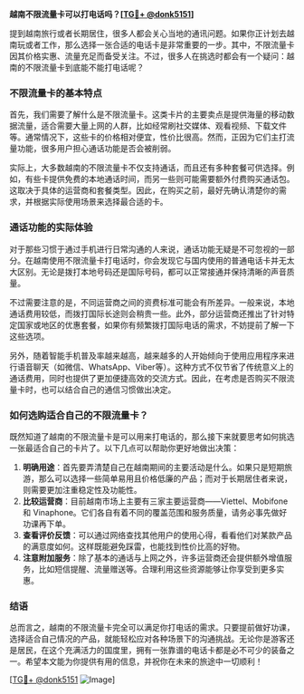 **越南不限流量卡可以打电话吗？[[TG💪+ @donk5151](https://t.me/s/donk5151)]**

提到越南旅行或者长期居住，很多人都会关心当地的通讯问题。如果你正计划去越南玩或者工作，那么选择一张合适的电话卡是非常重要的一步。其中，不限流量卡因其价格实惠、流量充足而备受关注。不过，很多人在挑选时都会有一个疑问：越南的不限流量卡到底能不能打电话呢？

### 不限流量卡的基本特点

首先，我们需要了解什么是不限流量卡。这类卡片的主要卖点是提供海量的移动数据流量，适合需要大量上网的人群，比如经常刷社交媒体、观看视频、下载文件等。通常情况下，这些卡的价格相对便宜，性价比很高。然而，正因为它们主打流量功能，很多用户担心通话功能是否会被削弱。

实际上，大多数越南的不限流量卡不仅支持通话，而且还有多种套餐可供选择。例如，有些卡提供免费的本地通话时间，而另一些则可能需要额外付费购买通话包。这取决于具体的运营商和套餐类型。因此，在购买之前，最好先确认清楚你的需求，并根据实际使用场景来选择最合适的卡。

### 通话功能的实际体验

对于那些习惯于通过手机进行日常沟通的人来说，通话功能无疑是不可忽视的一部分。在越南使用不限流量卡打电话时，你会发现它与国内使用的普通电话卡并无太大区别。无论是拨打本地号码还是国际号码，都可以正常接通并保持清晰的声音质量。

不过需要注意的是，不同运营商之间的资费标准可能会有所差异。一般来说，本地通话费用较低，而拨打国际长途则会稍贵一些。此外，部分运营商还推出了针对特定国家或地区的优惠套餐，如果你有频繁拨打国际电话的需求，不妨提前了解一下这些选项。

另外，随着智能手机普及率越来越高，越来越多的人开始倾向于使用应用程序来进行语音聊天（如微信、WhatsApp、Viber等）。这种方式不仅节省了传统意义上的通话费用，同时也提供了更加便捷高效的交流方式。因此，在考虑是否购买不限流量卡时，也可以结合自己的通信习惯做出决定。

### 如何选购适合自己的不限流量卡？

既然知道了越南的不限流量卡是可以用来打电话的，那么接下来就要思考如何挑选一张最适合自己的卡片了。以下几点可以帮助你更好地做出决策：

1. **明确用途**：首先要弄清楚自己在越南期间的主要活动是什么。如果只是短期旅游，那么可以选择一些简单易用且价格低廉的产品；而对于长期居住者来说，则需要更加注重稳定性及功能性。
2. **比较运营商**：目前越南市场上主要有三家主要运营商——Viettel、Mobifone 和 Vinaphone。它们各自有着不同的覆盖范围和服务质量，请务必事先做好功课再下单。
3. **查看评价反馈**：可以通过网络查找其他用户的使用心得，看看他们对某款产品的满意度如何。这样既能避免踩雷，也能找到性价比高的好物。
4. **注意附加服务**：除了基本的通话与上网之外，许多运营商还会提供额外增值服务，比如短信提醒、流量赠送等。合理利用这些资源能够让你享受到更多实惠。

### 结语

总而言之，越南的不限流量卡完全可以满足你打电话的需求。只要提前做好功课，选择适合自己情况的产品，就能轻松应对各种场景下的沟通挑战。无论你是游客还是居民，在这个充满活力的国度里，拥有一张靠谱的电话卡都是必不可少的装备之一。希望本文能为你提供有用的信息，并祝你在未来的旅途中一切顺利！

[[TG💪+ @donk5151](https://t.me/s/donk5151) ![Image](https://i.postimg.cc/rwNCRYN7/Snipaste-2025-04-30-17-27-05.png)]